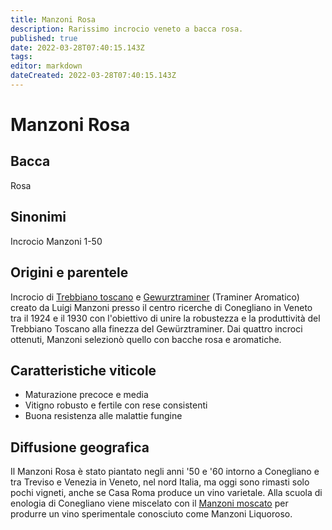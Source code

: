 ```yaml
---
title: Manzoni Rosa
description: Rarissimo incrocio veneto a bacca rosa.
published: true
date: 2022-03-28T07:40:15.143Z
tags: 
editor: markdown
dateCreated: 2022-03-28T07:40:15.143Z
---
```


# Manzoni Rosa

## Bacca
Rosa

## Sinonimi
Incrocio Manzoni 1-50

## Origini e parentele
Incrocio di [Trebbiano toscano](/vitigni/Italia/trebbiano-toscano) e [Gewurztraminer](/vitigni/Germania/gewurztraminer) (Traminer Aromatico) creato da Luigi Manzoni presso il centro ricerche di Conegliano in Veneto tra il 1924 e il 1930 con l'obiettivo di unire la robustezza e la produttività del Trebbiano Toscano alla finezza del Gewürztraminer. Dai quattro incroci ottenuti, Manzoni selezionò quello con bacche rosa e aromatiche.

## Caratteristiche viticole

- Maturazione precoce e media
- Vitigno robusto e fertile con rese consistenti
- Buona resistenza alle malattie fungine

## Diffusione geografica

Il Manzoni Rosa è stato piantato negli anni '50 e '60 intorno a Conegliano e tra Treviso e Venezia in Veneto, nel nord Italia, ma oggi sono rimasti solo pochi vigneti, anche se Casa Roma produce un vino varietale. Alla scuola di enologia di Conegliano viene miscelato con il [Manzoni moscato](/vitigni/Italia/manzoni-moscato) per produrre un vino sperimentale conosciuto come Manzoni Liquoroso.